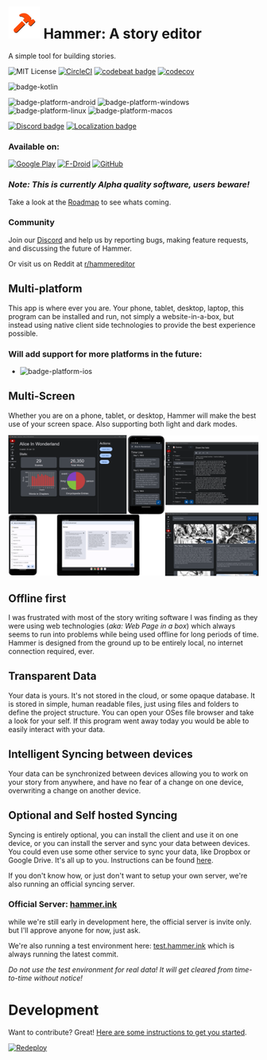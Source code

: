 # ![Hammer Logo](readme/logo.png) Hammer: A story editor

A simple tool for building stories.

![MIT License](https://img.shields.io/github/license/Wavesonics/hammer-editor) [![CircleCI](https://img.shields.io/circleci/build/github/Wavesonics/hammer-editor/develop)](https://app.circleci.com/pipelines/github/Wavesonics/hammer-editor) [![codebeat badge](https://codebeat.co/badges/ff1a14c8-352e-495f-8b61-2d5d46061149)](https://codebeat.co/projects/github-com-wavesonics-hammer-editor-master) 
[![codecov](https://codecov.io/github/wavesonics/hammer-editor/settings/badge.svg)](https://codecov.io/gh/Wavesonics/hammer-editor)

![badge-kotlin]

![badge-platform-android] ![badge-platform-windows] ![badge-platform-linux] ![badge-platform-macos]

[![Discord badge](https://img.shields.io/discord/1100282852295327744?logo=discord)](https://discord.gg/GTmgjZcupk)
[![Localization badge](https://hosted.weblate.org/widgets/hammer/-/clients/svg-badge.svg)](https://hosted.weblate.org/engage/hammer/)

### Available on:

[![Google Play](https://img.shields.io/endpoint?color=green&logo=google-play&logoColor=green&url=https%3A%2F%2Fplay.cuzi.workers.dev%2Fplay%3Fi%3Dcom.darkrockstudios.apps.hammer.android%26l%3DGoogle%2520Play%26m%3D%24version)](https://play.google.com/store/apps/details?id=com.darkrockstudios.apps.hammer.android)
[![F-Droid](https://img.shields.io/f-droid/v/com.darkrockstudios.apps.hammer.android?logo=FDROID)](https://f-droid.org/en/packages/com.darkrockstudios.apps.hammer.android/)
[![GitHub](https://img.shields.io/github/v/release/Wavesonics/hammer-editor?include_prereleases&logo=github)](https://github.com/Wavesonics/hammer-editor/releases/latest)

### _**Note:** This is currently Alpha quality software, users beware!_

Take a look at the [Roadmap](docs/ROADMAP.md) to see whats coming.

### Community
Join our [Discord](https://discord.gg/GTmgjZcupk) and help us by reporting bugs, making feature requests, and discussing
the future of Hammer.

Or visit us on Reddit at [r/hammereditor](https://www.reddit.com/r/hammereditor/)

## Multi-platform

This app is where ever you are. Your phone, tablet, desktop, laptop, this program can be installed and run, not simply a
website-in-a-box, but instead using native client side technologies to provide the best experience possible.

### Will add support for more platforms in the future:

- ![badge-platform-ios]

## Multi-Screen

Whether you are on a phone, tablet, or desktop, Hammer will make the best use of your screen space.
Also supporting both light and dark modes.

![Screen Shots](readme/preview.png)

## Offline first

I was frustrated with most of the story writing software I was finding as they were using web technologies (_aka: Web
Page in a box_) which always seems to run into problems while being used offline for long periods of time. Hammer is
designed from the ground up to be entirely local, no internet connection required, ever.

## Transparent Data

Your data is yours. It's not stored in the cloud, or some opaque database. It is stored in simple, human readable files,
just using files and folders to define the project structure. You can open your OSes file browser and take a look for
your self. If this program went away today you would be able to easily interact with your data.

## Intelligent Syncing between devices

Your data can be synchronized between devices allowing you to work on your story from anywhere, and have no fear of a
change on one device, overwriting a change on another device.

## Optional and Self hosted Syncing

Syncing is entirely optional, you can install the client and use it on one device, or you can
install the server and
sync your data between devices. You could even use some other service to sync your data, like
Dropbox or Google Drive.
It's all up to you. Instructions can be found [here](docs/HOW-TO-RUN-A-SERVER.md).

If you don't know how, or just don't want to setup your own server, we're also running an official
syncing server.

### Official Server: [hammer.ink](https://hammer.ink/)
while we're still early in development here, the official server is invite only. but I'll approve anyone for now, just ask.

We're also running a test environment here: [test.hammer.ink](https://test.hammer.ink/) which is always running the latest commit.

_Do not use the test environment for real data! It will get cleared from time-to-time without notice!_

# Development

Want to contribute? Great! [Here are some instructions to get you started](DEVELOPMENT.md).

[![Redeploy](https://repology.org/badge/vertical-allrepos/hammer-editor.svg)](https://repology.org/project/hammer-editor/versions)

<!-- TAG_DEPENDENCIES -->

[badge-kotlin]: https://img.shields.io/badge/kotlin-blue.svg?logo=kotlin

<!-- PLATFORMS -->

[badge-platform-linux]: http://img.shields.io/badge/platform-linux-2D3F6C.svg?style=flat

[badge-platform-android]: http://img.shields.io/badge/platform-android-6EDB8D.svg?style=flat

[badge-platform-ios]: http://img.shields.io/badge/platform-ios-CDCDCD.svg?style=flat

[badge-platform-windows]: http://img.shields.io/badge/platform-windows-4D76CD.svg?style=flat

[badge-platform-macos]: http://img.shields.io/badge/platform-macos-111111.svg?style=flat
